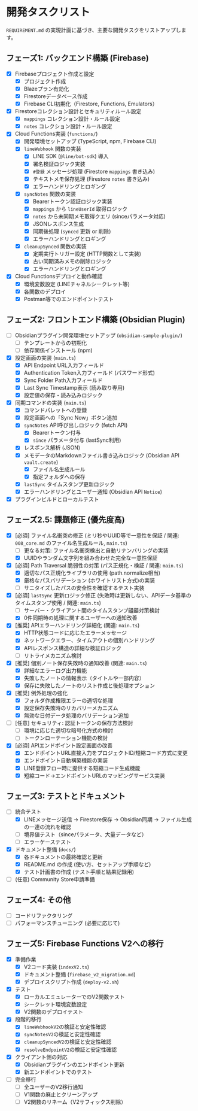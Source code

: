 # 開発タスクリスト

`REQUIREMENT.md` の実現計画に基づき、主要な開発タスクをリストアップします。

## フェーズ1: バックエンド構築 (Firebase)

-   [x] Firebaseプロジェクト作成と設定
    -   [x] プロジェクト作成
    -   [x] Blazeプラン有効化
    -   [x] Firestoreデータベース作成
    -   [x] Firebase CLI初期化（Firestore, Functions, Emulators）
-   [x] Firestoreコレクション設計とセキュリティルール設定
    -   [x] `mappings` コレクション設計・ルール設定
    -   [x] `notes` コレクション設計・ルール設定
-   [x] Cloud Functions実装 (`functions/`)
    -   [x] 開発環境セットアップ (TypeScript, npm, Firebase CLI)
    -   [x] `lineWebhook` 関数の実装
        -   [x] LINE SDK (`@line/bot-sdk`) 導入
        -   [x] 署名検証ロジック実装
        -   [x] `#登録` メッセージ処理 (Firestore `mappings` 書き込み)
        -   [x] テキストメモ保存処理 (Firestore `notes` 書き込み)
        -   [x] エラーハンドリングとロギング
    -   [x] `syncNotes` 関数の実装
        -   [x] Bearerトークン認証ロジック実装
        -   [x] `mappings` から `lineUserId` 取得ロジック
        -   [x] `notes` から未同期メモ取得クエリ (sinceパラメータ対応)
        -   [x] JSONレスポンス生成
        -   [x] 同期後処理 (`synced` 更新 or 削除)
        -   [x] エラーハンドリングとロギング
    -   [x] `cleanupSynced` 関数の実装
        -   [x] 定期実行トリガー設定 (HTTP関数として実装)
        -   [x] 古い同期済みメモの削除ロジック
        -   [x] エラーハンドリングとロギング
-   [x] Cloud Functionsデプロイと動作確認
    -   [x] 環境変数設定 (LINEチャネルシークレット等)
    -   [x] 各関数のデプロイ
    -   [x] Postman等でのエンドポイントテスト

## フェーズ2: フロントエンド構築 (Obsidian Plugin)

-   [ ] Obsidianプラグイン開発環境セットアップ (`obsidian-sample-plugin/`)
    -   [ ] テンプレートからの初期化
    -   [ ] 依存関係インストール (npm)
-   [x] 設定画面の実装 (`main.ts`)
    -   [x] API Endpoint URL入力フィールド
    -   [x] Authentication Token入力フィールド (パスワード形式)
    -   [x] Sync Folder Path入力フィールド
    -   [x] Last Sync Timestamp表示 (読み取り専用)
    -   [x] 設定値の保存・読み込みロジック
-   [x] 同期コマンドの実装 (`main.ts`)
    -   [x] コマンドパレットへの登録
    -   [x] 設定画面への「Sync Now」ボタン追加
    -   [x] `syncNotes` API呼び出しロジック (fetch API)
        -   [x] Bearerトークン付与
        -   [x] `since` パラメータ付与 (lastSync利用)
    -   [x] レスポンス解析 (JSON)
    -   [x] メモデータのMarkdownファイル書き込みロジック (Obsidian API `vault.create`)
        -   [x] ファイル名生成ルール
        -   [x] 指定フォルダへの保存
    -   [x] `lastSync` タイムスタンプ更新ロジック
    -   [x] エラーハンドリングとユーザー通知 (Obsidian API `Notice`)
-   [x] プラグインビルドとローカルテスト

## フェーズ2.5: 課題修正 (優先度高)

-   [x] [必須] ファイル名衝突の修正 (ミリ秒やUUID等で一意性を保証 / 関連: `008_core.md` のファイル名生成ルール, `main.ts`)
    -   [ ] 更なる対策: ファイル名衝突検出と自動リナンバリングの実装
    -   [x] UUIDやランダム文字列を組み合わせた完全な一意性保証
-   [x] [必須] Path Traversal 脆弱性の対策 (パス正規化・検証 / 関連: `main.ts`)
    -   [x] 適切なパス正規化ライブラリの使用 (path.normalize相当)
    -   [x] 厳格なパスバリデーション (ホワイトリスト方式)の実装
    -   [ ] サニタイズしたパスの安全性を確認するテスト実装
-   [x] [必須] `lastSync` 更新ロジック修正 (失敗時は更新しない、APIデータ基準のタイムスタンプ使用 / 関連: `main.ts`)
    -   [ ] サーバー・クライアント間のタイムスタンプ齟齬対策検討
    -   [x] 0件同期時の処理に関するユーザーへの通知改善
-   [x] [推奨] APIエラーハンドリング詳細化 (関連: `main.ts`)
    -   [x] HTTP状態コードに応じたエラーメッセージ
    -   [x] ネットワークエラー、タイムアウトの個別ハンドリング
    -   [x] APIレスポンス構造の詳細な検証ロジック
    -   [ ] リトライメカニズム検討
-   [x] [推奨] 個別ノート保存失敗時の通知改善 (関連: `main.ts`)
    -   [x] 詳細なエラーログ出力機能
    -   [x] 失敗したノートの情報表示（タイトルや一部内容）
    -   [x] 保存に失敗したノートのリスト作成と後処理オプション
-   [x] [推奨] 例外処理の強化
    -   [x] フォルダ作成権限エラーの適切な処理
    -   [x] 設定保存失敗時のリカバリーメカニズム
    -   [x] 無効な日付データ処理のバリデーション追加
-   [ ] [任意] セキュリティ: 認証トークンの保存方法検討
    -   [ ] 環境に応じた適切な暗号化方式の検討
    -   [ ] トークンローテーション機能の検討
-   [x] [必須] APIエンドポイント設定画面の改善
    -   [x] エンドポイントURL直接入力をプロジェクトID/短縮コード方式に変更
    -   [x] エンドポイント自動構築機能の実装
    -   [x] LINE登録フロー時に提供する短縮コード生成機能
    -   [x] 短縮コード→エンドポイントURLのマッピングサービス実装

## フェーズ3: テストとドキュメント

-   [ ] 統合テスト
    -   [x] LINEメッセージ送信 → Firestore保存 → Obsidian同期 → ファイル生成 の一連の流れを確認
    -   [ ] 境界値テスト（sinceパラメータ、大量データなど）
    -   [ ] エラーケーステスト
-   [x] ドキュメント整備 (`docs/`)
    -   [x] 各ドキュメントの最終確認と更新
    -   [x] README.md の作成 (使い方、セットアップ手順など)
    -   [x] テスト計画書の作成 (テスト手順と結果記録用)
-   [ ] (任意) Community Store申請準備

## フェーズ4: その他

-   [ ] コードリファクタリング
-   [ ] パフォーマンスチューニング (必要に応じて)

## フェーズ5: Firebase Functions V2への移行

-   [x] 準備作業
    -   [x] V2コード実装 (`indexV2.ts`)
    -   [x] ドキュメント整備 (`firebase_v2_migration.md`)
    -   [x] デプロイスクリプト作成 (`deploy-v2.sh`)
-   [x] テスト
    -   [x] ローカルエミュレーターでのV2関数テスト
    -   [x] シークレット環境変数設定
    -   [x] V2関数のデプロイテスト
-   [x] 段階的移行
    -   [x] `lineWebhookV2`の検証と安定性確認
    -   [x] `syncNotesV2`の検証と安定性確認
    -   [x] `cleanupSyncedV2`の検証と安定性確認
    -   [x] `resolveEndpointV2`の検証と安定性確認
-   [x] クライアント側の対応
    -   [x] Obsidianプラグインのエンドポイント更新
    -   [x] 新エンドポイントでのテスト
-   [ ] 完全移行
    -   [ ] 全ユーザーのV2移行通知
    -   [ ] V1関数の廃止とクリーンアップ
    -   [ ] V2関数のリネーム（V2サフィックス削除）
